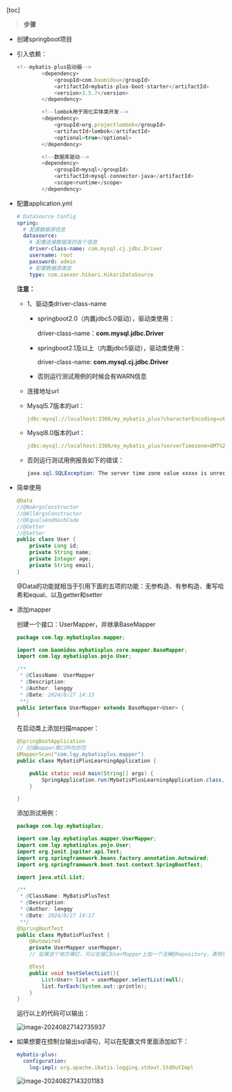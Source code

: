 [toc]

> **步骤**

- 创建springboot项目

- 引入依赖：

  ```js
  <!--mybatis-plus启动器-->
          <dependency>
              <groupId>com.baomidou</groupId>
              <artifactId>mybatis-plus-boot-starter</artifactId>
              <version>3.5.7</version>
          </dependency>
  
          <!--lombok用于简化实体类开发-->
          <dependency>
              <groupId>org.projectlombok</groupId>
              <artifactId>lombok</artifactId>
              <optional>true</optional>
          </dependency>
  
          <!--数据库驱动-->
          <dependency>
              <groupId>mysql</groupId>
              <artifactId>mysql-connector-java</artifactId>
              <scope>runtime</scope>
          </dependency>
  ```

- 配置application.yml

  ```yml
  # DataSource Config
  spring:
    # 配置数据源信息
    datasource:
      # 配置连接数据库的各个信息
      driver-class-name: com.mysql.cj.jdbc.Driver
      username: root
      password: admin
      # 配置数据源类型
      type: com.zaxxer.hikari.HikariDataSource
  ```

  **注意：**

  - 1、驱动类driver-class-name

    - springboot2.0（内置jdbc5.0驱动），驱动类使用：

      driver-class-name：**com.mysql.jdbc.Driver**

    - springboot2.1及以上（内置jdbc5驱动），驱动类使用：

      driver-class-name: **com.mysql.cj.jdbc.Driver**

    - 否则运行测试用例的时候会有WARN信息

  -  连接地址url

    - Mysql5.7版本的url：

      ```yml
      jdbc:mysql://localhost:3306/my_mybatis_plus?characterEncoding=utf-8&useSSL=false
      ```

    - Mysql8.0版本的url：

      ```yml
      jdbc:mysql://localhost:3306/my_mybatis_plus?serverTimezone=GMT%2B8&characterEncoding=utf-8&useSSL=false
      ```

    - 否则运行测试用例报告如下的错误：

      ```java
      java.sql.SQLException: The server time zone value xxxxx is unrecognized or represents more.
      ```

- 简单使用

  ```java
  @Data
  //@NoArgsConstructor
  //@AllArgsConstructor
  //@EqualsAndHashCode
  //@Getter
  //@Setter
  public class User {
      private Long id;
      private String name;
      private Integer age;
      private String email;
  }
  ```

  @Data的功能就相当于引用下面的五项的功能：无参构造、有参构造、重写哈希和equal、以及getter和setter

- 添加mapper

  创建一个接口：UserMapper，并继承BaseMapper<User>

  ```java
  package com.lqy.mybatisplus.mapper;
  
  import com.baomidou.mybatisplus.core.mapper.BaseMapper;
  import com.lqy.mybatisplus.pojo.User;
  
  /**
   * @ClassName: UserMapper
   * @Description:
   * @Author: lengqy
   * @Date: 2024/8/27 14:13
   **/
  public interface UserMapper extends BaseMapper<User> {
  }
  ```

  在启动类上添加扫描mapper：

  ```java
  @SpringBootApplication
  // 扫描mapper接口所在的包
  @MapperScan("com.lqy.mybatisplus.mapper")
  public class MybatisPlusLearningApplication {
  
      public static void main(String[] args) {
          SpringApplication.run(MybatisPlusLearningApplication.class, args);
      }
  
  }
  ```

  添加测试用例：

  ```java
  package com.lqy.mybatisplus;
  
  import com.lqy.mybatisplus.mapper.UserMapper;
  import com.lqy.mybatisplus.pojo.User;
  import org.junit.jupiter.api.Test;
  import org.springframework.beans.factory.annotation.Autowired;
  import org.springframework.boot.test.context.SpringBootTest;
  
  import java.util.List;
  
  /**
   * @ClassName: MyBatisPlusTest
   * @Description:
   * @Author: lengqy
   * @Date: 2024/8/27 14:17
   **/
  @SpringBootTest
  public class MyBatisPlusTest {
      @Autowired
      private UserMapper userMapper;
      // 如果这个地方爆红，可以在接口UserMapper上加一个注解@Repository，表明它是一个持久层组件
  
      @Test
      public void testSelectList(){
          List<User> list = userMapper.selectList(null);
          list.forEach(System.out::println);
      }
  }
  ```

  运行以上的代码可以输出：

  ![image-20240827142735937](https://fastly.jsdelivr.net/gh/lqyspace/AI-master-img@master/img/202408271427000.png)

- 如果想要在控制台输出sql语句，可以在配置文件里面添加如下：

  ```yml
  mybatis-plus:
    configuration:
      log-impl: org.apache.ibatis.logging.stdout.StdOutImpl
  ```

  ![image-20240827143201183](https://fastly.jsdelivr.net/gh/lqyspace/AI-master-img@master/img/202408271432245.png)

